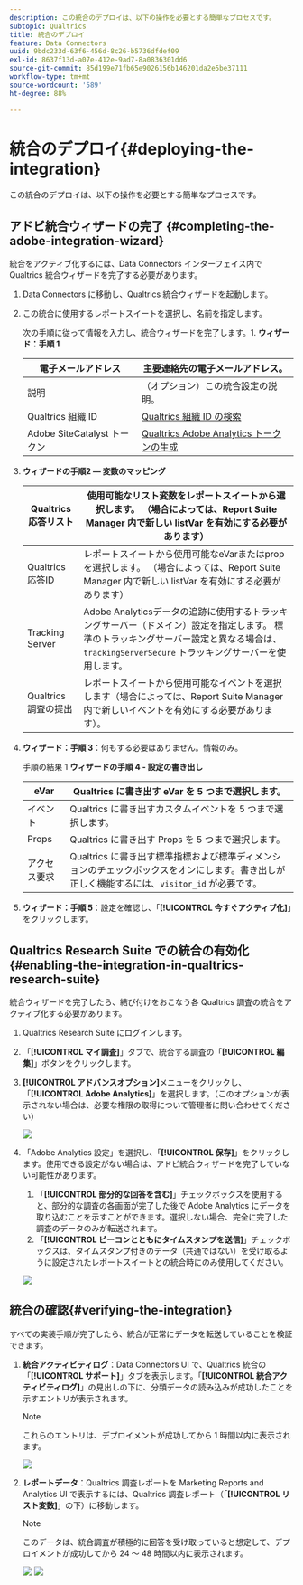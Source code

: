 ```yaml
---
description: この統合のデプロイは、以下の操作を必要とする簡単なプロセスです。
subtopic: Qualtrics
title: 統合のデプロイ
feature: Data Connectors
uuid: 9bdc233d-63f6-456d-8c26-b5736dfdef09
exl-id: 8637f13d-a07e-412e-9ad7-8a0836301dd6
source-git-commit: 85d199e71fb65e9026156b146201da2e5be37111
workflow-type: tm+mt
source-wordcount: '589'
ht-degree: 88%

---
```


# 統合のデプロイ{#deploying-the-integration}

この統合のデプロイは、以下の操作を必要とする簡単なプロセスです。

## アドビ統合ウィザードの完了 {#completing-the-adobe-integration-wizard}

統合をアクティブ化するには、Data Connectors インターフェイス内で Qualtrics 統合ウィザードを完了する必要があります。

1. Data Connectors に移動し、Qualtrics 統合ウィザードを起動します。
1. この統合に使用するレポートスイートを選択し、名前を指定します。

   次の手順に従って情報を入力し、統合ウィザードを完了します。1. **ウィザード：手順 1**

   | 電子メールアドレス | 主要連絡先の電子メールアドレス。 |
   |---|---|
   | 説明 | （オプション）この統合設定の説明。 |
   | Qualtrics 組織 ID | [Qualtrics 組織 ID の検索](../qualtrics-overview/qualtrics-org-id.md) |
   | Adobe SiteCatalyst トークン | [Qualtrics Adobe Analytics トークンの生成](../qualtrics-overview/qualtrics-token.md) |

1. **ウィザードの手順2 — 変数のマッピング**

   | Qualtrics応答リスト | 使用可能なリスト変数をレポートスイートから選択します。 （場合によっては、Report Suite Manager 内で新しい listVar を有効にする必要があります） |
   |---|---|
   | Qualtrics応答ID | レポートスイートから使用可能なeVarまたはpropを選択します。 （場合によっては、Report Suite Manager 内で新しい listVar を有効にする必要があります） |
   | Tracking Server | Adobe Analyticsデータの追跡に使用するトラッキングサーバー（ドメイン）設定を指定します。 標準のトラッキングサーバー設定と異なる場合は、`trackingServerSecure` トラッキングサーバーを使用します。 |
   | Qualtrics調査の提出 | レポートスイートから使用可能なイベントを選択します（場合によっては、Report Suite Manager内で新しいイベントを有効にする必要があります）。 |

1. **ウィザード：手順 3**：何もする必要はありません。情報のみ。

   手順の結果 1 **ウィザードの手順 4 - 設定の書き出し**

   | eVar | Qualtrics に書き出す eVar を 5 つまで選択します。 |
   |---|---|
   | イベント | Qualtrics に書き出すカスタムイベントを 5 つまで選択します。 |
   | Props | Qualtrics に書き出す Props を 5 つまで選択します。 |
   | アクセス要求 | Qualtrics に書き出す標準指標および標準ディメンションのチェックボックスをオンにします。書き出しが正しく機能するには、`visitor_id` が必要です。 |

1. **ウィザード：手順 5**：設定を確認し、「**[!UICONTROL 今すぐアクティブ化]**」をクリックします。

## Qualtrics Research Suite での統合の有効化 {#enabling-the-integration-in-qualtrics-research-suite}

統合ウィザードを完了したら、結び付けをおこなう各 Qualtrics 調査の統合をアクティブ化する必要があります。

1. Qualtrics Research Suite にログインします。
1. 「**[!UICONTROL マイ調査]**」タブで、統合する調査の「**[!UICONTROL 編集]**」ボタンをクリックします。
1. **[!UICONTROL アドバンスオプション]**&#x200B;メニューをクリックし、「**[!UICONTROL Adobe Analytics]**」を選択します。（このオプションが表示されない場合は、必要な権限の取得について管理者に問い合わせてください）

   ![](assets/advanced_options.png)

1. 「Adobe Analytics 設定」を選択し、「**[!UICONTROL 保存]**」をクリックします。使用できる設定がない場合は、アドビ統合ウィザードを完了していない可能性があります。
   1. 「**[!UICONTROL 部分的な回答を含む]**」チェックボックスを使用すると、部分的な調査の各画面が完了した後で Adobe Analytics にデータを取り込むことを示すことができます。選択しない場合、完全に完了した調査のデータのみが転送されます。
   1. 「**[!UICONTROL ビーコンとともにタイムスタンプを送信]**」チェックボックスは、タイムスタンプ付きのデータ（共通ではない）を受け取るように設定されたレポートスイートとの統合時にのみ使用してください。

   ![](assets/integration_config.png)

## 統合の確認{#verifying-the-integration}

すべての実装手順が完了したら、統合が正常にデータを転送していることを検証できます。

1. **統合アクティビティログ**：Data Connectors UI で、Qualtrics 統合の「**[!UICONTROL サポート]**」タブを表示します。「**[!UICONTROL 統合アクティビティログ]**」の見出しの下に、分類データの読み込みが成功したことを示すエントリが表示されます。

   >[!NOTE]
   >
   >これらのエントリは、デプロイメントが成功してから 1 時間以内に表示されます。

   ![](assets/verify-1.png)

1. **レポートデータ**：Qualtrics 調査レポートを Marketing Reports and Analytics UI で表示するには、Qualtrics 調査レポート（「**[!UICONTROL リスト変数]**」の下）に移動します。

   >[!NOTE]
   >
   >このデータは、統合調査が積極的に回答を受け取っていると想定して、デプロイメントが成功してから 24 ～ 48 時間以内に表示されます。

   ![](assets/verify-2.png) ![](assets/verify-3.png)
